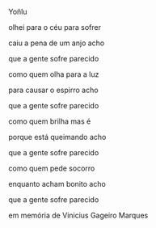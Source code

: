 Yoñlu

olhei para o céu para sofrer

caiu a pena de um anjo acho

que a gente sofre parecido

como quem olha para a luz

para causar o espirro acho

que a gente sofre parecido

como quem brilha mas é

porque está queimando acho

que a gente sofre parecido

como quem pede socorro

enquanto acham bonito acho

que a gente sofre parecido

em memória de Vinicius Gageiro Marques
